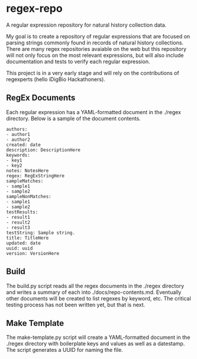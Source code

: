 regex-repo
==========

A regular expression repository for natural history collection data.

My goal is to create a repository of regular expressions that are focused on parsing strings commonly found in records of natural history collections. There are many regex repositories avaiable on the web but this repository will not only focus on the most relevant expressions, but will also include documentation and tests to verify each regular expression.

This project is in a very early stage and will rely on the contributions of regexperts (hello iDigBio Hackathoners).

## RegEx Documents 
Each regular expression has a YAML-formatted document in the ./regex directory. Below is a sample of the document contents.


    authors:
    - author1
    - author2
    created: date
    description: DescriptionHere
    keywords:
    - key1
    - key2
    notes: NotesHere
    regex: RegExStringHere
    sampleMatches:
    - sample1
    - sample2
    sampleNonMatches:
    - sample1
    - sample2
    testResults:
    - result1
    - result2
    - result3
    testString: Sample string.
    title: TitleHere
    updated: date
    uuid: uuid
    version: VersionHere

## Build 
The build.py script reads all the regex documents in the ./regex directory and writes a summary of each into ./docs/repo-contents.md. Eventually other documents will be created to list regexes by keyword, etc. The critical testing process has not been written yet, but that is next.

## Make Template 
The make-template.py script will create a YAML-formatted document in the ./regex directory with boilerplate keys and values as well as a datestamp. The script generates a UUID for naming the file.